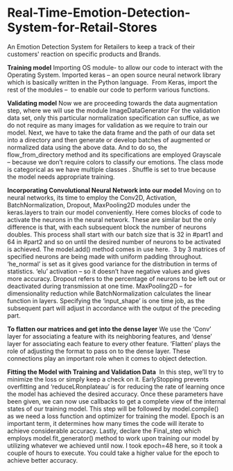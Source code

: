 # Real-Time-Emotion-Detection-System-for-Retail-Stores
An Emotion Detection System for Retailers to keep a track of their customers' reaction on specific products and Brands.

**Training model**
Importing OS module- to allow our code to interact with the Operating System. Imported keras – an open source neural network library which is basically written in the Python language.  From Keras, import the rest of the modules –  to enable our code to perform various functions.

**Validating model**
Now we are proceeding towards the data augmentation step, where we will use the module ImageDataGenerator
For the validation data set, only this particular normalization specification can suffice, as we do not require as many images for validation as we require to train our model.
Next, we have to take the data frame and the path of our data set into a directory and then generate or develop batches of augmented or normalized data using the above data. And to do so, the flow_from_directory method and its specifications are employed
Grayscale – because we don’t require colors to classify our emotions. The class mode is categorical as we have multiple classes . Shuffle is set to true because the model needs appropriate training.

**Incorporating Convolutional Neural Network into our model**
Moving on to neural networks, its time to employ the Conv2D, Activation, BatchNormalization, Dropout, MaxPooling2D modules under the keras.layers to train our model conveniently.
Here comes blocks of code to activate the neurons in the neural network. These are similar but the only difference is that, with each subsequent block the number of neurons doubles. This process shall start with our batch size that is 32 in #part1 and 64 in #part2 and so on until the desired number of neurons to be activated is achieved.
The model.add() method comes in use here.  3 by 3 matrices of specified neurons are being made with uniform padding throughout. ‘he_normal’ is set as it gives good variance for the distribution in terms of statistics. ‘elu’ activation – so it doesn’t have negative values and gives more accuracy. Dropout refers to the percentage of neurons to be left out or deactivated during transmission at one time. MaxPooling2D – for dimensionality reduction while BatchNormalization calculates the linear function in layers.
Specifying the ‘input_shape’ is one time job, as the subsequent part will adjust in accordance with the output of the preceding part.

**To flatten our matrices and get into the dense layer**
We use the ‘Conv’ layer for associating a feature with its neighboring features, and ‘dense’ layer for associating each feature to every other feature. ‘Flatten’ plays the role of adjusting the format to pass on to the dense layer. These connections play an important role when it comes to object detection.

**Fitting the Model with Training and Validation Data**
 In this step, we’ll try to minimize the loss or simply keep a check on it. EarlyStopping prevents overfitting and ‘reduceLRonplateau’ is for reducing the rate of learning once the model has achieved the desired accuracy.
Once these parameters have been given, we can now use callbacks to get a complete view of the internal states of our training model. This step will be followed by model.compile() as we need a loss function and optimizer for training the model.
Epoch is an important term, it determines how many times the code will iterate to achieve considerable accuracy. Lastly, declare the Final_step which employs model.fit_generator() method to work upon training our model by utilizing whatever we achieved until now.
I took epoch=48 here, so it took a couple of hours to execute.
You could take a higher value for the epoch to achieve better accuracy.
